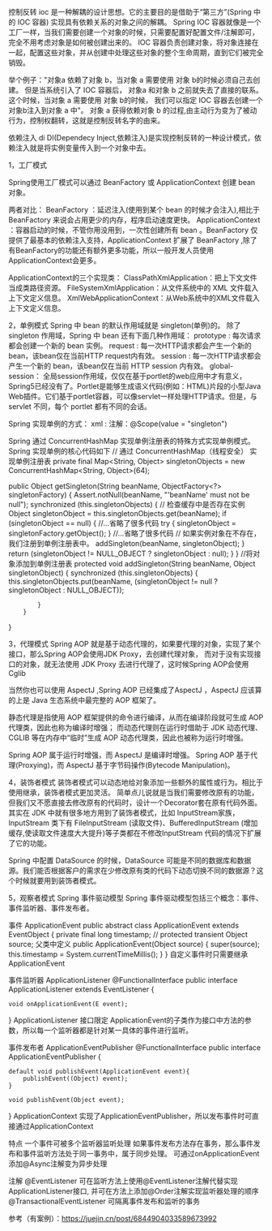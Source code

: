 控制反转 ioc 
是一种解耦的设计思想。它的主要目的是借助于“第三方”(Spring 中的 IOC 容器) 实现具有依赖关系的对象之间的解耦。
Spring IOC 容器就像是一个工厂一样，当我们需要创建一个对象的时候，只需要配置好配置文件/注解即可，完全不用考虑对象是如何被创建出来的。 IOC 容器负责创建对象，将对象连接在一起，配置这些对象，并从创建中处理这些对象的整个生命周期，直到它们被完全销毁。

举个例子："对象a 依赖了对象 b，当对象 a 需要使用 对象 b的时候必须自己去创建。
但是当系统引入了 IOC 容器后， 对象a 和对象 b 之前就失去了直接的联系。
这个时候，当对象 a 需要使用 对象 b的时候， 我们可以指定 IOC 容器去创建一个对象b注入到对象 a 中"。 
对象 a 获得依赖对象 b 的过程,由主动行为变为了被动行为，控制权翻转，这就是控制反转名字的由来。

依赖注入 di
DI(Dependecy Inject,依赖注入)是实现控制反转的一种设计模式，依赖注入就是将实例变量传入到一个对象中去。

1，工厂模式

Spring使用工厂模式可以通过 BeanFactory 或 ApplicationContext 创建 bean 对象。

两者对比：
BeanFactory ：延迟注入(使用到某个 bean 的时候才会注入),相比于BeanFactory 来说会占用更少的内存，程序启动速度更快。
ApplicationContext ：容器启动的时候，不管你用没用到，一次性创建所有 bean 。BeanFactory 仅提供了最基本的依赖注入支持，ApplicationContext 扩展了 BeanFactory ,除了有BeanFactory的功能还有额外更多功能，所以一般开发人员使用ApplicationContext会更多。

ApplicationContext的三个实现类：
ClassPathXmlApplication：把上下文文件当成类路径资源。
FileSystemXmlApplication：从文件系统中的 XML 文件载入上下文定义信息。
XmlWebApplicationContext：从Web系统中的XML文件载入上下文定义信息。

2，单例模式
Spring 中 bean 的默认作用域就是 singleton(单例)的。
除了 singleton 作用域，Spring 中 bean 还有下面几种作用域：
prototype : 每次请求都会创建一个新的 bean 实例。
request : 每一次HTTP请求都会产生一个新的bean，该bean仅在当前HTTP request内有效。
session : 每一次HTTP请求都会产生一个新的 bean，该bean仅在当前 HTTP session 内有效。
global-session： 全局session作用域，仅仅在基于portlet的web应用中才有意义，Spring5已经没有了。Portlet是能够生成语义代码(例如：HTML)片段的小型Java Web插件。它们基于portlet容器，可以像servlet一样处理HTTP请求。但是，与 servlet 不同，每个 portlet 都有不同的会话。

Spring 实现单例的方式：
xml : <bean id="userService" class="top.snailclimb.UserService" scope="singleton"/>
注解：@Scope(value = "singleton")

Spring 通过 ConcurrentHashMap 实现单例注册表的特殊方式实现单例模式。Spring 实现单例的核心代码如下
// 通过 ConcurrentHashMap（线程安全） 实现单例注册表
private final Map<String, Object> singletonObjects = new ConcurrentHashMap<String, Object>(64);

public Object getSingleton(String beanName, ObjectFactory<?> singletonFactory) {
        Assert.notNull(beanName, "'beanName' must not be null");
        synchronized (this.singletonObjects) {
            // 检查缓存中是否存在实例  
            Object singletonObject = this.singletonObjects.get(beanName);
            if (singletonObject == null) {
                //...省略了很多代码
                try {
                    singletonObject = singletonFactory.getObject();
                }
                //...省略了很多代码
                // 如果实例对象在不存在，我们注册到单例注册表中。
                addSingleton(beanName, singletonObject);
            }
            return (singletonObject != NULL_OBJECT ? singletonObject : null);
        }
    }
    //将对象添加到单例注册表
    protected void addSingleton(String beanName, Object singletonObject) {
            synchronized (this.singletonObjects) {
                this.singletonObjects.put(beanName, (singletonObject != null ? singletonObject : NULL_OBJECT));

            }
        }
}

3，代理模式
Spring AOP 就是基于动态代理的，如果要代理的对象，实现了某个接口，那么Spring AOP会使用JDK Proxy，去创建代理对象，
而对于没有实现接口的对象，就无法使用 JDK Proxy 去进行代理了，这时候Spring AOP会使用Cglib

当然你也可以使用 AspectJ ,Spring AOP 已经集成了AspectJ ，AspectJ 应该算的上是 Java 生态系统中最完整的 AOP 框架了。

静态代理是指使用 AOP 框架提供的命令进行编译，从而在编译阶段就可生成 AOP 代理类，因此也称为编译时增强；
而动态代理则在运行时借助于 JDK 动态代理、CGLIB 等在内存中“临时”生成 AOP 动态代理类，因此也被称为运行时增强。

Spring AOP 属于运行时增强，而 AspectJ 是编译时增强。 
Spring AOP 基于代理(Proxying)，而 AspectJ 基于字节码操作(Bytecode Manipulation)。

4，装饰者模式
装饰者模式可以动态地给对象添加一些额外的属性或行为。相比于使用继承，装饰者模式更加灵活。
简单点儿说就是当我们需要修改原有的功能，但我们又不愿直接去修改原有的代码时，设计一个Decorator套在原有代码外面。
其实在 JDK 中就有很多地方用到了装饰者模式，比如 InputStream家族，InputStream 类下有 FileInputStream (读取文件)、BufferedInputStream (增加缓存,使读取文件速度大大提升)等子类都在不修改InputStream 代码的情况下扩展了它的功能。

Spring 中配置 DataSource 的时候，DataSource 可能是不同的数据库和数据源。我们能否根据客户的需求在少修改原有类的代码下动态切换不同的数据源？这个时候就要用到装饰者模式。

5，观察者模式
Spring 事件驱动模型
Spring 事件驱动模型包括三个概念：事件、事件监听器、事件发布者。

事件 ApplicationEvent
public abstract class ApplicationEvent extends EventObject {
    private final long timestamp;
    // protected transient Object  source; 父类中定义
    public ApplicationEvent(Object source) {
        super(source);
        this.timestamp = System.currentTimeMillis();
    }
}
自定义事件时只需要继承ApplicationEvent

事件监听器 ApplicationListener
@FunctionalInterface
public interface ApplicationListener<E extends ApplicationEvent> extends EventListener {

    void onApplicationEvent(E event);
}
ApplicationListener 接口限定 ApplicationEvent的子类作为接口中方法的参数，所以每一个监听器都是针对某一具体的事件进行监听。

事件发布者 ApplicationEventPublisher
@FunctionalInterface
public interface ApplicationEventPublisher {

    default void publishEvent(ApplicationEvent event){
        publishEvent((Object) event);
    }

    void publishEvent(Object event);
}
ApplicationContext 实现了ApplicationEventPublisher，所以发布事件时可直接通过ApplicationContext

特点
一个事件可被多个监听器监听处理
如果事件发布方法存在事务，那么事件发布和事件监听方法处于同一事务中，属于同步处理。
可通过onApplicationEvent添加@Async注解变为异步处理

注解 @EventListener
可在监听方法上使用@EventListener注解代替实现ApplicationListener接口, 并可在方法上添加@Order注解实现监听器处理的顺序
@TransactionalEventListener 可隔离事件发布和监听的事务

参考（有案例）：https://juejin.cn/post/6844904033589673992